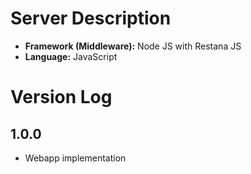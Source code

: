 # Server Description

* __Framework (Middleware):__ Node JS with Restana JS
* __Language:__ JavaScript

# Version Log

## 1.0.0

* Webapp implementation